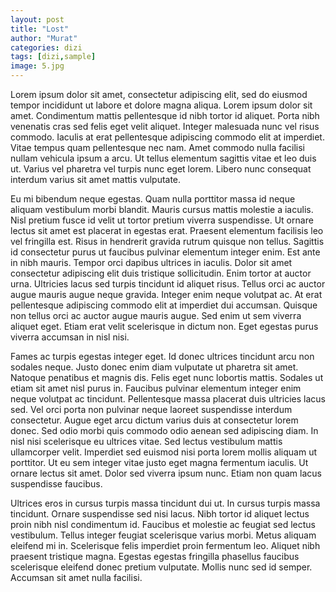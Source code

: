 ```yaml
---
layout: post
title: "Lost"
author: "Murat"
categories: dizi
tags: [dizi,sample]
image: 5.jpg
---
```


Lorem ipsum dolor sit amet, consectetur adipiscing elit, sed do eiusmod tempor incididunt ut labore et dolore magna aliqua. Lorem ipsum dolor sit amet. Condimentum mattis pellentesque id nibh tortor id aliquet. Porta nibh venenatis cras sed felis eget velit aliquet. Integer malesuada nunc vel risus commodo. Iaculis at erat pellentesque adipiscing commodo elit at imperdiet. Vitae tempus quam pellentesque nec nam. Amet commodo nulla facilisi nullam vehicula ipsum a arcu. Ut tellus elementum sagittis vitae et leo duis ut. Varius vel pharetra vel turpis nunc eget lorem. Libero nunc consequat interdum varius sit amet mattis vulputate.

Eu mi bibendum neque egestas. Quam nulla porttitor massa id neque aliquam vestibulum morbi blandit. Mauris cursus mattis molestie a iaculis. Nisl pretium fusce id velit ut tortor pretium viverra suspendisse. Ut ornare lectus sit amet est placerat in egestas erat. Praesent elementum facilisis leo vel fringilla est. Risus in hendrerit gravida rutrum quisque non tellus. Sagittis id consectetur purus ut faucibus pulvinar elementum integer enim. Est ante in nibh mauris. Tempor orci dapibus ultrices in iaculis. Dolor sit amet consectetur adipiscing elit duis tristique sollicitudin. Enim tortor at auctor urna. Ultricies lacus sed turpis tincidunt id aliquet risus. Tellus orci ac auctor augue mauris augue neque gravida. Integer enim neque volutpat ac. At erat pellentesque adipiscing commodo elit at imperdiet dui accumsan. Quisque non tellus orci ac auctor augue mauris augue. Sed enim ut sem viverra aliquet eget. Etiam erat velit scelerisque in dictum non. Eget egestas purus viverra accumsan in nisl nisi.

Fames ac turpis egestas integer eget. Id donec ultrices tincidunt arcu non sodales neque. Justo donec enim diam vulputate ut pharetra sit amet. Natoque penatibus et magnis dis. Felis eget nunc lobortis mattis. Sodales ut etiam sit amet nisl purus in. Faucibus pulvinar elementum integer enim neque volutpat ac tincidunt. Pellentesque massa placerat duis ultricies lacus sed. Vel orci porta non pulvinar neque laoreet suspendisse interdum consectetur. Augue eget arcu dictum varius duis at consectetur lorem donec. Sed odio morbi quis commodo odio aenean sed adipiscing diam. In nisl nisi scelerisque eu ultrices vitae. Sed lectus vestibulum mattis ullamcorper velit. Imperdiet sed euismod nisi porta lorem mollis aliquam ut porttitor. Ut eu sem integer vitae justo eget magna fermentum iaculis. Ut ornare lectus sit amet. Dolor sed viverra ipsum nunc. Etiam non quam lacus suspendisse faucibus.

Ultrices eros in cursus turpis massa tincidunt dui ut. In cursus turpis massa tincidunt. Ornare suspendisse sed nisi lacus. Nibh tortor id aliquet lectus proin nibh nisl condimentum id. Faucibus et molestie ac feugiat sed lectus vestibulum. Tellus integer feugiat scelerisque varius morbi. Metus aliquam eleifend mi in. Scelerisque felis imperdiet proin fermentum leo. Aliquet nibh praesent tristique magna. Egestas egestas fringilla phasellus faucibus scelerisque eleifend donec pretium vulputate. Mollis nunc sed id semper. Accumsan sit amet nulla facilisi.
